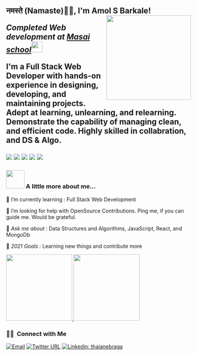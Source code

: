 <h2>नमस्ते (Namaste)🙏🏻, I'm Amol S Barkale! 
<!--  <img src="https://media.giphy.com/media/12oufCB0MyZ1Go/giphy.gif" width="50"></h2> -->
<img align='right' src="https://media.giphy.com/media/M9gbBd9nbDrOTu1Mqx/giphy.gif" width="230">
<p><em>Completed Web development at <a href="https://www.masaischool.com/">Masai school</a><img src="https://media.giphy.com/media/WUlplcMpOCEmTGBtBW/giphy.gif" width="30"> 
</em></p>





 I'm a Full Stack Web Developer with hands-on experience in designing, developing, and maintaining projects.
 Adept at learning, unlearning, and relearning. Demonstrate the capability of managing clean, and efficient code.
 Highly skilled in collabration, and DS & Algo.
 
 <p >

<img src="https://img.shields.io/badge/JS-Javascript-red"/>
<img src="https://img.shields.io/badge/React-React-blue"/>
<img src="https://img.shields.io/badge/Node-node-green"/>
<img src="https://img.shields.io/badge/express-Express-blueviolet"/>
<img src="https://img.shields.io/badge/Mongodb-mongodb-brightgreen"/>
</p>


### <img src="https://media.giphy.com/media/VgCDAzcKvsR6OM0uWg/giphy.gif" width="50"> A little more about me...  

🌱 I’m currently learning :  Full Stack Web Development

🤝 I’m looking for help with OpenSource Contributions. Ping me, if you can guide me. Would be grateful.

💬 *Ask me about :* Data Structures and Algorithms, JavaScript, React, and MongoDb

🥅 *2021 Goals :* Learning new things and contribute more  

 
<!--  🙋‍♂️ Visit My Portfolio https://ramlala-yadav-portfolio.netlify.app
                    -->

<a width="50%" margin="auto" href="https://github.com/AVS1508">
  <img height="180em" src="https://github-readme-stats.vercel.app/api?username=amolbarkale&theme=buefy&show_icons=true" />
  <img height="180em" src="https://github-readme-stats.vercel.app/api/top-langs/?username=amolbarkale&theme=buefy&layout=compact" />
</a>



<h3> 🤝🏻 &nbsp;Connect with Me </h3>

<a href="mailto:avsingh@umass.edu"><img alt="Email" src="https://img.shields.io/badge/Email-avsingh@umass.edu-blue?style=flat-square&logo=gmail"></a>
[![Twitter URL](https://img.shields.io/twitter/url/https/twitter.com/bukotsunikki.svg?style=social&label=connect%20%40barkale_amol)](https://twitter.com/barkale_amol)
[![Linkedin: thaianebraga](https://img.shields.io/badge/-Amol-blue?style=flat-square&logo=Linkedin&logoColor=white&link=https://https://www.linkedin.com/in/amol-barkale-985834204//)](https://www.linkedin.com/in/amol-barkale-985834204/)
